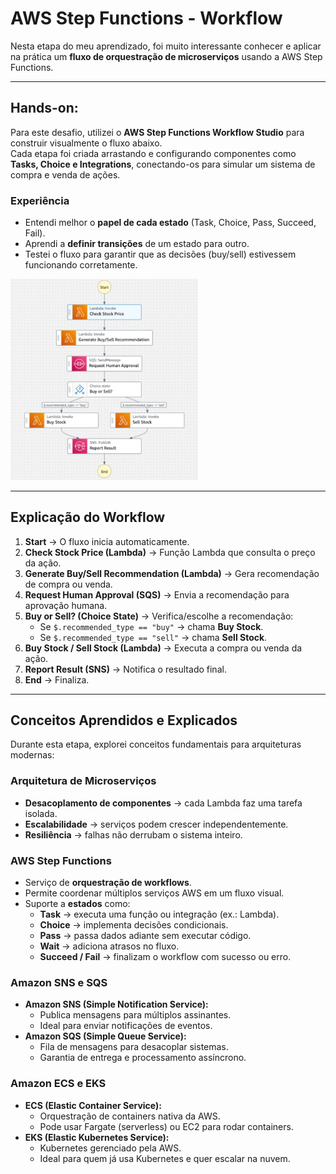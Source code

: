#  AWS Step Functions - Workflow

Nesta etapa do meu aprendizado, foi muito interessante conhecer e aplicar na prática um **fluxo de orquestração de microserviços** usando a AWS Step Functions.  


---

## Hands-on: 

Para este desafio, utilizei o **AWS Step Functions Workflow Studio** para construir visualmente o fluxo abaixo.  
Cada etapa foi criada arrastando e configurando componentes como **Tasks, Choice e Integrations**, conectando-os para simular um sistema de compra e venda de ações.

###  Experiência
- Entendi melhor o **papel de cada estado** (Task, Choice, Pass, Succeed, Fail).
- Aprendi a **definir transições** de um estado para outro.
- Testei o fluxo para garantir que as decisões (buy/sell) estivessem funcionando corretamente.


<img src=".img/WorkFlow.jpeg" alt="Workflow do Desafio" width="300"/>

---

##  Explicação do Workflow

1. **Start** → O fluxo inicia automaticamente.
2. **Check Stock Price (Lambda)** → Função Lambda que consulta o preço da ação.
3. **Generate Buy/Sell Recommendation (Lambda)** → Gera recomendação de compra ou venda.
4. **Request Human Approval (SQS)** → Envia a recomendação para aprovação humana.
5. **Buy or Sell? (Choice State)** → Verifica/escolhe a recomendação:
   - Se `$.recommended_type == "buy"` → chama **Buy Stock**.
   - Se `$.recommended_type == "sell"` → chama **Sell Stock**.
6. **Buy Stock / Sell Stock (Lambda)** → Executa a compra ou venda da ação.
7. **Report Result (SNS)** → Notifica o resultado final.
8. **End** → Finaliza.

---

##  Conceitos Aprendidos e Explicados

Durante esta etapa, explorei conceitos fundamentais para arquiteturas modernas:

###  Arquitetura de Microserviços
- **Desacoplamento de componentes** → cada Lambda faz uma tarefa isolada.
- **Escalabilidade** → serviços podem crescer independentemente.
- **Resiliência** → falhas não derrubam o sistema inteiro.

###  AWS Step Functions
- Serviço de **orquestração de workflows**.
- Permite coordenar múltiplos serviços AWS em um fluxo visual.
- Suporte a **estados** como:
  - **Task** → executa uma função ou integração (ex.: Lambda).
  - **Choice** → implementa decisões condicionais.
  - **Pass** → passa dados adiante sem executar código.
  - **Wait** → adiciona atrasos no fluxo.
  - **Succeed / Fail** → finalizam o workflow com sucesso ou erro.

### Amazon SNS e SQS
- **Amazon SNS (Simple Notification Service):**
  - Publica mensagens para múltiplos assinantes.
  - Ideal para enviar notificações de eventos.
- **Amazon SQS (Simple Queue Service):**
  - Fila de mensagens para desacoplar sistemas.
  - Garantia de entrega e processamento assíncrono.

### Amazon ECS e EKS
- **ECS (Elastic Container Service):**
  - Orquestração de containers nativa da AWS.
  - Pode usar Fargate (serverless) ou EC2 para rodar containers.
- **EKS (Elastic Kubernetes Service):**
  - Kubernetes gerenciado pela AWS.
  - Ideal para quem já usa Kubernetes e quer escalar na nuvem.




